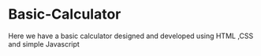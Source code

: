 # Basic-Calculator

Here we have a basic calculator designed and developed using HTML ,CSS and simple Javascript
